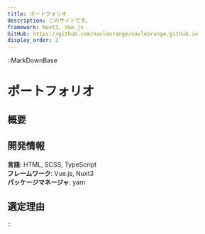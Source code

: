 ```yaml
---
title: ポートフォリオ
description: このサイトです。
framework: Nuxt3, Vue.js
GitHub: https://github.com/navleorange/navleorange.github.io
display_order: 2
---
```


::MarkDownBase

# ポートフォリオ

## 概要

## 開発情報
**言語**: HTML, SCSS, TypeScript <br>
**フレームワーク**: Vue.js, Nuxt3 <br>
**パッケージマネージャ**: yarn

## 選定理由


::
